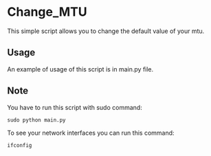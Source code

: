 # Change_MTU
This simple script allows you to change the default value of your mtu.

## Usage
An example of usage of this script is in main.py file.

## Note
You have to run this script with sudo command:
```
sudo python main.py
```
To see your network interfaces you can run this command:
```
ifconfig
```
